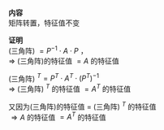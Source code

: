**内容**  
矩阵转置，特征值不变  
  
**证明**  
(三角阵) $=P^{-1}\cdot A\cdot P$ ，  
 $\Rightarrow$ (三角阵)的特征值 $=A$ 的特征值  
  
(三角阵) $^T=P^T\cdot A^T\cdot (P^T)^{-1}$   
 $\Rightarrow$ (三角阵) $^T$ 的特征值 $=A^T$ 的特征值  
  
又因为(三角阵)的特征值 $=$ (三角阵) $^T$ 的特征值  
 $\Rightarrow A$ 的特征值 $=A^T$ 的特征值  
